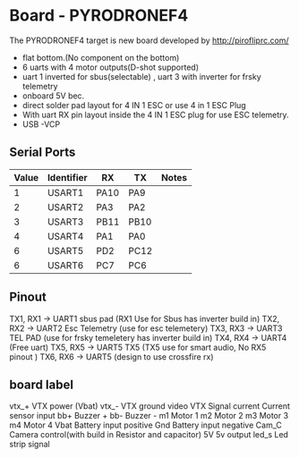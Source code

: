 # Board - PYRODRONEF4

The PYRODRONEF4 target is new board developed by http://pirofliprc.com/

* flat bottom.(No component on the bottom)
* 6 uarts with 4 motor outputs(D-shot supported)
* uart 1 inverted for sbus(selectable) , uart 3 with inverter for frsky telemetry
* onboard 5V bec.
* direct solder pad layout for 4 IN 1 ESC or use 4 in 1 ESC Plug
* With uart RX pin layout inside the 4 IN 1 ESC plug for use ESC telemetry.
* USB -VCP

## Serial Ports

| Value | Identifier   | RX   | TX   | Notes                                                                                       |
| ----- | ------------ | -----| -----| ------------------------------------------------------------------------------------------- |
| 1     | USART1       | PA10 |  PA9 |  |
| 2     | USART2       | PA3  |  PA2 |                                                                                             |
| 3     | USART3       | PB11 |  PB10|                                                                                             |
| 4     | USART4       | PA1  |  PA0 |                                                                                             |
| 6     | USART5       | PD2  |  PC12|                                                                                             |
| 6     | USART6       | PC7  |  PC6 |                                                                                             |

## Pinout
TX1, RX1  -> UART1  sbus pad       (RX1 Use for Sbus has inverter build in)
TX2, RX2  -> UART2  Esc Telemetry  (use for esc telemetery)
TX3, RX3  -> UART3	TEL PAD	       (use for frsky temeletery has inverter build in)
TX4, RX4  -> UART4                 (Free uart)
TX5, RX5  -> UART5	TX5			   (TX5 use for smart audio, No RX5 pinout )
TX6, RX6  -> UART5  			   (design to use crossfire rx)

## board label
vtx_+       VTX power (Vbat)
vtx_-		VTX ground
video		VTX Signal
current     Current sensor input
bb+         Buzzer +
bb-			Buzzer -
m1			Motor 1
m2			Motor 2
m3          Motor 3
m4          Motor 4
Vbat        Battery input positive
Gnd			Battery input negative
Cam_C		Camera control(with build in Resistor and capacitor)
5V			5v output
led_s		Led strip signal
